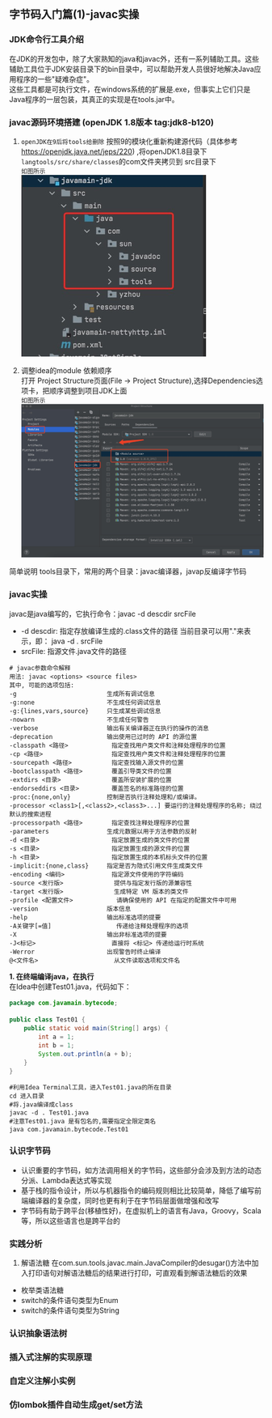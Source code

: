 
## 字节码入门篇(1)-javac实操

### JDK命令行工具介绍
在JDK的开发包中，除了大家熟知的java和javac外，还有一系列辅助工具。这些辅助工具位于JDK安装目录下的bin目录中，可以帮助开发人员很好地解决Java应用程序的一些"疑难杂症"。    
这些工具都是可执行文件，在windows系统的扩展是.exe，但事实上它们只是Java程序的一层包装，其真正的实现是在tools.jar中。

### javac源码环境搭建 (openJDK 1.8版本 tag:jdk8-b120)   
1. `openJDK在9后将tools给删除` 按照9的模块化重新构建源代码（具体参考 https://openjdk.java.net/jeps/220) ,将openJDK1.8目录下 `langtools/src/share/classes`的com文件夹拷贝到 src目录下       
`如图所示`     
![javac源码环境搭建01](images/javac源码环境搭建01.jpg)

2. 调整idea的module 依赖顺序    
打开 Project Structure页面(File -> Project Structure),选择Dependencies选项卡，把<Module source>顺序调整到项目JDK上面    
`如图所示`  
![javac源码环境搭建02](images/javac源码环境搭建02.jpg)


简单说明 tools目录下，常用的两个目录：javac编译器，javap反编译字节码

### javac实操
javac是java编写的，它执行命令：javac -d descdir srcFile   
* -d descdir: 指定存放编译生成的.class文件的路径
当前目录可以用"."来表示，即： java -d . srcFile
* srcFile: 指源文件.java文件的路径  

```
# javac参数命令解释
用法: javac <options> <source files>
其中, 可能的选项包括:
-g                         生成所有调试信息
-g:none                    不生成任何调试信息
-g:{lines,vars,source}     只生成某些调试信息
-nowarn                    不生成任何警告
-verbose                   输出有关编译器正在执行的操作的消息
-deprecation               输出使用已过时的 API 的源位置
-classpath <路径>            指定查找用户类文件和注释处理程序的位置
-cp <路径>                   指定查找用户类文件和注释处理程序的位置
-sourcepath <路径>           指定查找输入源文件的位置
-bootclasspath <路径>        覆盖引导类文件的位置
-extdirs <目录>              覆盖所安装扩展的位置
-endorseddirs <目录>         覆盖签名的标准路径的位置
-proc:{none,only}          控制是否执行注释处理和/或编译。
-processor <class1>[,<class2>,<class3>...] 要运行的注释处理程序的名称; 绕过默认的搜索进程
-processorpath <路径>        指定查找注释处理程序的位置
-parameters                生成元数据以用于方法参数的反射
-d <目录>                    指定放置生成的类文件的位置
-s <目录>                    指定放置生成的源文件的位置
-h <目录>                    指定放置生成的本机标头文件的位置
-implicit:{none,class}     指定是否为隐式引用文件生成类文件
-encoding <编码>             指定源文件使用的字符编码
-source <发行版>              提供与指定发行版的源兼容性
-target <发行版>              生成特定 VM 版本的类文件
-profile <配置文件>            请确保使用的 API 在指定的配置文件中可用
-version                   版本信息
-help                      输出标准选项的提要
-A关键字[=值]                  传递给注释处理程序的选项
-X                         输出非标准选项的提要
-J<标记>                     直接将 <标记> 传递给运行时系统
-Werror                    出现警告时终止编译
@<文件名>                     从文件读取选项和文件名
```
**1. 在终端编译java，在执行**   
在Idea中创建Test01.java，代码如下： 
```java
package com.javamain.bytecode;

public class Test01 {
    public static void main(String[] args) {
        int a = 1;
        int b = 1;
        System.out.println(a + b);
    }
}
```
```shell
#利用Idea Terminal工具，进入Test01.java的所在目录
cd 进入目录
#将.java编译成class
javac -d . Test01.java
#注意Test01.java 是有包名的,需要指定全限定类名
java com.javamain.bytecode.Test01
``` 

### 认识字节码
* 认识重要的字节码，如方法调用相关的字节码，这些部分会涉及到方法的动态分派、Lambda表达式等实现  
* 基于栈的指令设计，所以与机器指令的编码规则相比比较简单，降低了编写前端编译器的复杂度，同时也更有利于在字节码层面做增强和改写  
* 字节码有助于跨平台(移植性好)，在虚拟机上的语言有Java，Groovy，Scala等，所以这些语言也是跨平台的   


### 实践分析


1. 解语法糖
在com.sun.tools.javac.main.JavaCompiler的desugar()方法中加入打印语句对解语法糖后的结果进行打印，可直观看到解语法糖后的效果

* 枚举类语法糖
* switch的条件语句类型为Enum
* switch的条件语句类型为String 
    



### 认识抽象语法树

### 插入式注解的实现原理

### 自定义注解小实例

### 仿lombok插件自动生成get/set方法